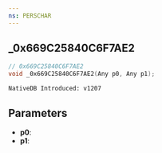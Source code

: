 ```yaml
---
ns: PERSCHAR
---
```

## _0x669C25840C6F7AE2

```c
// 0x669C25840C6F7AE2
void _0x669C25840C6F7AE2(Any p0, Any p1);
```

```
NativeDB Introduced: v1207
```

## Parameters
* **p0**:
* **p1**:
